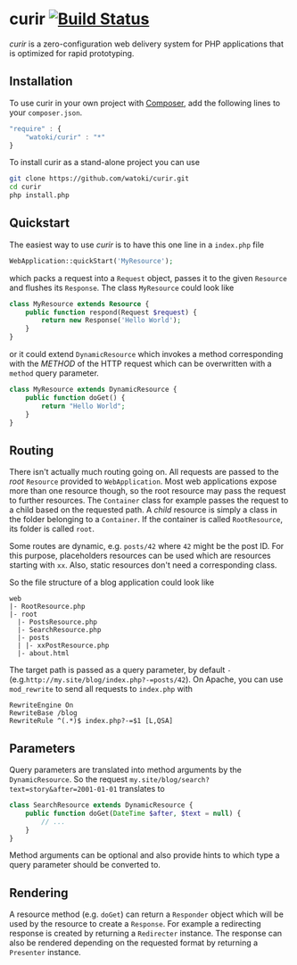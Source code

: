 # curir [![Build Status](https://travis-ci.org/watoki/curir.png?branch=master)](https://travis-ci.org/watoki/curir)

*curir* is a zero-configuration web delivery system for PHP applications that is optimized for rapid prototyping.

## Installation ##

To use curir in your own project with [Composer], add the following lines to your `composer.json`.

```js
"require" : {
    "watoki/curir" : "*"
}
```

To install curir as a stand-alone project you can use

```bash
git clone https://github.com/watoki/curir.git
cd curir
php install.php
```

[Composer]: http://getcomposer.org/

## Quickstart ##

The easiest way to use *curir* is to have this one line in a `index.php` file

```php
WebApplication::quickStart('MyResource');
```

which packs a request into a `Request` object, passes it to the given `Resource` and flushes
its `Response`. The class `MyResource` could look like

```php
class MyResource extends Resource {
    public function respond(Request $request) {
        return new Response('Hello World');
    }
}
```

or it could extend `DynamicResource` which invokes a method corresponding with the *METHOD* of the HTTP request which
can be overwritten with a `method` query parameter.

```php
class MyResource extends DynamicResource {
    public function doGet() {
        return "Hello World";
    }
}
```

## Routing ##

There isn't actually much routing going on. All requests are passed to the *root* `Resource` provided to `WebApplication`.
Most web applications expose more than one resource though, so the root resource may pass the request to further
resources. The `Container` class for example passes the request to a child based on the requested path. A *child* resource
is simply a class in the folder belonging to a `Container`. If the container is called `RootResource`, its folder is called `root`.

Some routes are dynamic, e.g. `posts/42` where `42` might be the post ID. For this purpose, placeholders resources can
be used which are resources starting with `xx`. Also, static resources don't need a corresponding class.

So the file structure of a blog application could look like

    web
    |- RootResource.php
    |- root
      |- PostsResource.php
      |- SearchResource.php
      |- posts
      | |- xxPostResource.php
      |- about.html

The target path is passed as a query parameter, by default `-` (e.g.`http://my.site/blog/index.php?-=posts/42`). On Apache, you
can use `mod_rewrite` to send all requests to `index.php` with

    RewriteEngine On
    RewriteBase /blog
    RewriteRule ^(.*)$ index.php?-=$1 [L,QSA]

## Parameters ##

Query parameters are translated into method arguments by the `DynamicResource`. So the request
`my.site/blog/search?text=story&after=2001-01-01` translates to

```php
class SearchResource extends DynamicResource {
    public function doGet(DateTime $after, $text = null) {
        // ...
    }
}
```

Method arguments can be optional and also provide hints to which type a query parameter should be converted to.

## Rendering ##

A resource method (e.g. `doGet`) can return a `Responder` object which will be used by the resource to create a `Response`.
For example a redirecting response is created by returning a `Redirecter` instance. The response can also be rendered depending
on the requested format by returning a `Presenter` instance.
